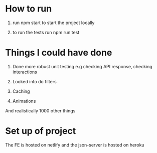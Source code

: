 # How to run

1) run npm start to start the project locally

2) to run the tests run npm run test

# Things I could have done

1) Done more robust unit testing e.g checking API response, checking interactions

2) Looked into do filters

3) Caching

4) Animations

And realistically 1000 other things

# Set up of project

The FE is hosted on netlify and the json-server is hosted on heroku
